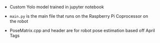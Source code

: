 - Custom Yolo model trained in jupyter notebook

- `main.py` is the main file that runs on the Raspberry Pi Coprocessor on the robot

- PoseMatrix.cpp and header are for robot pose estimation based off April Tags
